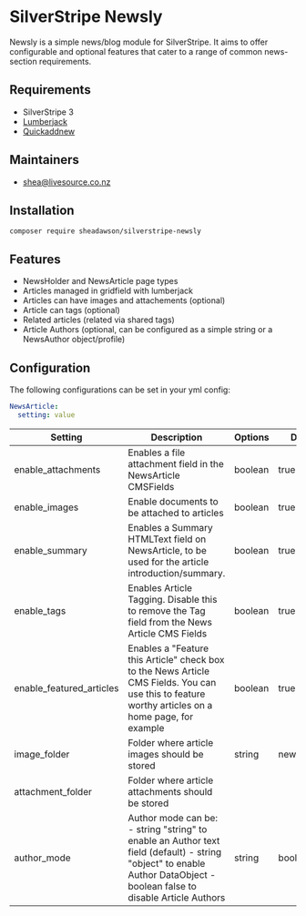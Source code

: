 # SilverStripe Newsly

Newsly is a simple news/blog module for SilverStripe. It aims to offer configurable and optional features that cater to a range of common news-section requirements.

## Requirements

* SilverStripe 3
* [Lumberjack](https://github.com/micmania1/silverstripe-lumberjack)
* [Quickaddnew](https://github.com/sheadawson/silverstripe-quickaddnew)


## Maintainers

* shea@livesource.co.nz

## Installation

	composer require sheadawson/silverstripe-newsly

## Features

* NewsHolder and NewsArticle page types
* Articles managed in gridfield with lumberjack
* Articles can have images and attachements (optional)
* Article can tags (optional)
* Related articles (related via shared tags)
* Article Authors (optional, can be configured as a simple string or a NewsAuthor object/profile)

## Configuration

The following configurations can be set in your yml config:

```yml
NewsArticle:
  setting: value
```

| Setting | Description | Options | Default |
|--------------------------|-------------------------------------------------------------------------------------------------------------------------------------------------------------------------|------------------|-------------|
| enable_attachments | Enables a file attachment field in the NewsArticle CMSFields | boolean | true |
| enable_images | Enable documents to be attached to articles | boolean | true |
| enable_summary | Enables a Summary HTMLText field on NewsArticle, to be used for the article introduction/summary.  | boolean | true |
| enable_tags | Enables Article Tagging. Disable this to remove the Tag field from the News Article CMS Fields  | boolean | true |
| enable_featured_articles | Enables a "Feature this Article" check box to the News Article CMS Fields. You can use this to feature worthy articles on a home page, for example  | boolean | true |
| image_folder | Folder where article images should be stored | string | news/images |
| attachment_folder | Folder where article attachments should be stored |  |  |
| author_mode | Author mode can be: - string "string" to enable an Author text field (default) - string "object" to enable Author DataObject - boolean false to disable Article Authors | string | boolean |  |
